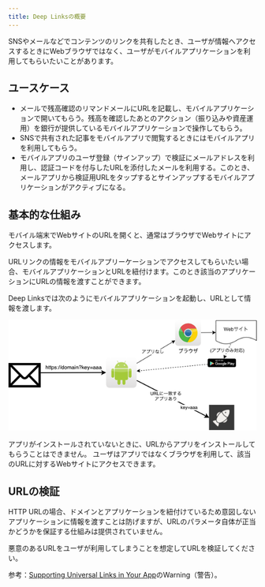 ```yaml
---
title: Deep Linksの概要
---
```


SNSやメールなどでコンテンツのリンクを共有したとき、ユーザが情報へアクセスするときにWebブラウザではなく、ユーザがモバイルアプリケーションを利用してもらいたいことがあります。

## ユースケース

- メールで残高確認のリマンドメールにURLを記載し、モバイルアプリケーションで開いてもらう。残高を確認したあとのアクション（振り込みや資産運用）を銀行が提供しているモバイルアプリケーションで操作してもらう。
- SNSで共有された記事をモバイルアプリで閲覧するときにはモバイルアプリを利用してもらう。
- モバイルアプリのユーザ登録（サインアップ）で検証にメールアドレスを利用し、認証コードを付与したURLを添付したメールを利用する。このとき、メールアプリから検証用URLをタップするとサインアップするモバイルアプリケーションがアクティブになる。

## 基本的な仕組み

モバイル端末でWebサイトのURLを開くと、通常はブラウザでWebサイトにアクセスします。

URLリンクの情報をモバイルアプリーケーションでアクセスしてもらいたい場合、モバイルアプリケーションとURLを紐付けます。このとき該当のアプリケーションにURLの情報を渡すことができます。

Deep Linksでは次のようにモバイルアプリケーションを起動し、URLとして情報を渡します。

![image](./basics.drawio.png)

アプリがインストールされていないときに、URLからアプリをインストールしてもらうことはできません。
ユーザはアプリではなくブラウザを利用して、該当のURLに対するWebサイトにアクセスできます。

## URLの検証

HTTP URLの場合、ドメインとアプリケーションを紐付けているため意図しないアプリケーションに情報を渡すことは防げますが、URLのパラメータ自体が正当かどうかを保証する仕組みは提供されていません。

悪意のあるURLをユーザが利用してしまうことを想定してURLを検証してください。

参考：[Supporting Universal Links in Your App](https://developer.apple.com/documentation/xcode/supporting-universal-links-in-your-app)のWarning（警告）。
